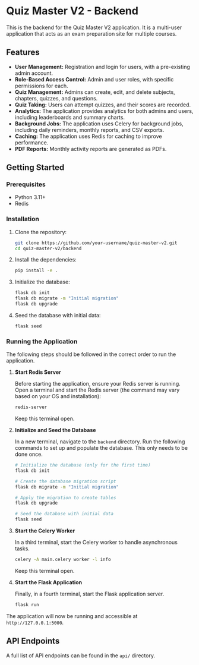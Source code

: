 # Quiz Master V2 - Backend

This is the backend for the Quiz Master V2 application. It is a multi-user application that acts as an exam preparation site for multiple courses.

## Features

-   **User Management:** Registration and login for users, with a pre-existing admin account.
-   **Role-Based Access Control:** Admin and user roles, with specific permissions for each.
-   **Quiz Management:** Admins can create, edit, and delete subjects, chapters, quizzes, and questions.
-   **Quiz Taking:** Users can attempt quizzes, and their scores are recorded.
-   **Analytics:** The application provides analytics for both admins and users, including leaderboards and summary charts.
-   **Background Jobs:** The application uses Celery for background jobs, including daily reminders, monthly reports, and CSV exports.
-   **Caching:** The application uses Redis for caching to improve performance.
-   **PDF Reports:** Monthly activity reports are generated as PDFs.

## Getting Started

### Prerequisites

-   Python 3.11+
-   Redis

### Installation

1.  Clone the repository:
    ```bash
    git clone https://github.com/your-username/quiz-master-v2.git
    cd quiz-master-v2/backend
    ```
2.  Install the dependencies:
    ```bash
    pip install -e .
    ```
3.  Initialize the database:
    ```bash
    flask db init
    flask db migrate -m "Initial migration"
    flask db upgrade
    ```
4.  Seed the database with initial data:
    ```bash
    flask seed
    ```

### Running the Application

The following steps should be followed in the correct order to run the application.

1.  **Start Redis Server**

    Before starting the application, ensure your Redis server is running. Open a terminal and start the Redis server (the command may vary based on your OS and installation):
    ```bash
    redis-server
    ```
    Keep this terminal open.

2.  **Initialize and Seed the Database**

    In a new terminal, navigate to the `backend` directory. Run the following commands to set up and populate the database. This only needs to be done once.
    ```bash
    # Initialize the database (only for the first time)
    flask db init

    # Create the database migration script
    flask db migrate -m "Initial migration"

    # Apply the migration to create tables
    flask db upgrade

    # Seed the database with initial data
    flask seed
    ```

3.  **Start the Celery Worker**

    In a third terminal, start the Celery worker to handle asynchronous tasks.
    ```bash
    celery -A main.celery worker -l info
    ```
    Keep this terminal open.

4.  **Start the Flask Application**

    Finally, in a fourth terminal, start the Flask application server.
    ```bash
    flask run
    ```

The application will now be running and accessible at `http://127.0.0.1:5000`.

## API Endpoints

A full list of API endpoints can be found in the `api/` directory.
